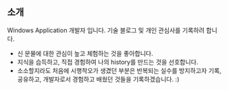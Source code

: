 
## 소개 

Windows Application 개발자 입니다. 기술 블로그 및 개인 관심사를 기록하려 합니다. 
* 신 문물에 대한 관심이 높고 체험하는 것을 좋아합니다. 
* 지식을 습득하고, 직접 경험하여 나의 history를 만드는 것을 선호합니다.
* 소소할지라도 처음에 시행착오가 생겼던 부분은 반복되는 실수를 방지하고자 기록, 공유하고, 개발자로서 경험하고 배웠던 것들을 기록하겠습니다. :)
